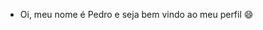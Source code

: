 - Oi, meu nome é Pedro e seja bem vindo ao meu perfil 😄

<!---
PedroSousaCoelho/PedroSousaCoelho is a ✨ special ✨ repository because its `README.md` (this file) appears on your GitHub profile.
You can click the Preview link to take a look at your changes.
--->

